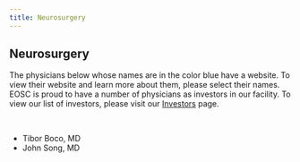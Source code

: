 ```yaml
---
title: Neurosurgery
---
```


<section id="content">
	<div class="container_24">
		<div class="grid_24">
			<div class="wrapper">
				<div class="grid_17 alpha rt-ident-bot-1">
					<div class="rt-inner-ident-3">
						<h2 class="ident-bot-3">Neurosurgery</h2>
						<div class="line ident-bot-13"></div>
                        <div class="wrapper ident-bot-5">
							<p>The physicians below whose names are in the color blue have a website.  To view their website and learn more about them, please select their names. EOSC is proud to have a number of physicians as investors in our facility. To view our list of investors, please visit our <a href="/patients/investors">Investors</a> page.</p>
							<p>&nbsp;</p>
							<div class="grid_8 alpha rt-ident-bot-2">
								<div class="wrapper ident-bot-15"></div>
								<ul class="list-2">
									<li>Tibor Boco, MD</li>
									<li>John Song, MD</li>
								</ul>
							</div>
						</div>
					</div>
				</div>
